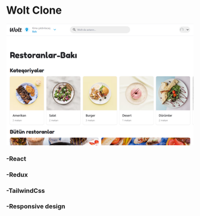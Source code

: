# Wolt Clone

![](https://github.com/ceyhunresulov/wolt/blob/master/src/images/wolt.png)

### -React
### -Redux
### -TailwindCss
### -Responsive design
